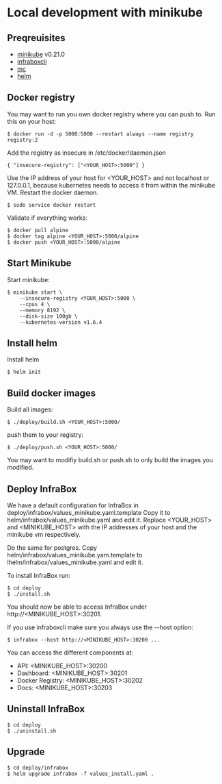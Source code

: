 # Local development with minikube

## Preqreuisites
- [minikube](https://kubernetes.io/docs/getting-started-guides/minikube/) v0.21.0
- [infraboxcli](infraboxcl://github.com/infrabox/cli)
- [mc](https://docs.minio.io/docs/minio-client-quickstart-guide)
- [helm](https://github.com/kubernetes/helm)

## Docker registry
You may want to run you own docker registry where you can push to. Run this on your host:

    $ docker run -d -p 5000:5000 --restart always --name registry registry:2

Add the registry as insecure in /etc/docker/daemon.json

    { "insecure-registry": ["<YOUR_HOST>:5000"] }

Use the IP address of your host for <YOUR\_HOST> and not localhost or 127.0.0.1, because kubernetes needs to access it from within the minikube VM.
Restart the docker daemon.

    $ sudo service docker restart

Validate if everything works:

    $ docker pull alpine
    $ docker tag alpine <YOUR_HOST>:5000/alpine
    $ docker push <YOUR_HOST>:5000/alpine

## Start Minikube
Start minikube:

    $ minikube start \
        --insecure-registry <YOUR_HOST>:5000 \
        --cpus 4 \
        --memory 8192 \
        --disk-size 100gb \
        --kubernetes-version v1.6.4

## Install helm

Install helm

    $ helm init

## Build docker images

Build all images:

    $ ./deploy/build.sh <YOUR_HOST>:5000/

push them to your registry:

    $ ./deploy/push.sh <YOUR_HOST>:5000/

You may want to modifiy build.sh or push.sh to only build the images you modified.

## Deploy InfraBox
We have a default configuration for InfraBox in deploy/infrabox/values_minikube.yaml.template
Copy it to helm/infrabox/values_minikube.yaml and edit it.
Replace <YOUR_HOST> and <MINIKUBE_HOST> with the IP addresses of your host and the minikube vm respectively.

Do the same for postgres. Copy helm/infrabox/values_minikube.yam.template to lhelm/infrabox/values_minikube.yaml and edit it.

To install InfraBox run:

    $ cd deploy
    $ ./install.sh

You should now be able to access InfraBox under http://<MINIKUBE_HOST>:30201.

If you use infraboxcli make sure you always use the --host option:

    $ infrabox --host http://<MINIKUBE_HOST>:30200 ...

You can access the different components at:

- API: <MINIKUBE_HOST>:30200
- Dashboard: <MINIKUBE_HOST>:30201
- Docker Registry: <MINIKUBE_HOST>:30202
- Docs: <MINIKUBE_HOST>:30203

## Uninstall InfraBox

    $ cd deploy
    $ ./uninstall.sh

## Upgrade

    $ cd deploy/infrabox
    $ helm upgrade infrabox -f values_install.yaml .

